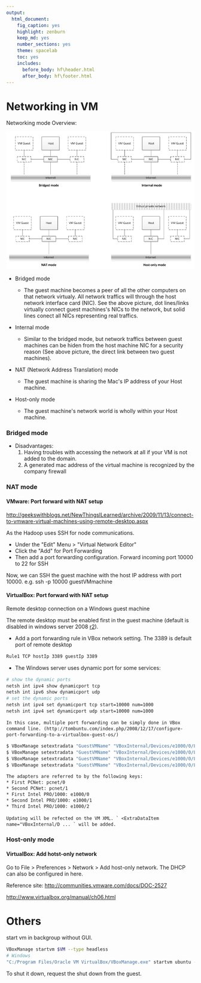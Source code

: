```yaml
---
output:
  html_document:
    fig_caption: yes
    highlight: zenburn
    keep_md: yes
    number_sections: yes
    theme: spacelab
    toc: yes
    includes:
      before_body: hf\header.html
      after_body: hf\footer.html
---
```



# Networking in VM #

Networking mode Overview:

![images\vm_networking.png](images\vm_networking.png)

* Bridged mode
    + The guest machine becomes a peer of all the other computers on that network virtualy. All network traffics will through the host network interface card (NIC). See the above picture, dot lines/links virtually connect guest machines's NICs to the network, but solid lines conect all NICs representing real traffics.
   
* Internal mode
    + Similar to the bridged mode, but network traffics between guest machines can be hiden from the host machine NIC for a security reason (See above picture, the direct link between two guest machines).

* NAT (Network Address Translation) mode
    + The guest machine is sharing the Mac's IP address of your Host machine.
    
* Host-only mode
    + The guest machine's network world is wholly within your Host machine.



### Bridged mode ###

* Disadvantages:
    1. Having troubles with accessing the network at all if your VM is not added to the domain.
    2. A generated mac address of the virtual machine is recognized by the company firewall


### NAT mode ###

#### VMware: Port forward with NAT setup ####
http://geekswithblogs.net/NewThingsILearned/archive/2009/11/13/connect-to-vmware-virtual-machines-using-remote-desktop.aspx

As the Hadoop uses SSH for node communications.

  * Under the "Edit" Menu > "Virtual Network Editor"
  * Click the "Add" for Port Forwarding
  * Then add a port forwarding configuration. Forward incoming port 10000 to 22 for SSH

Now, we can SSH the guest machine with the host IP address with port 10000.
e.g. ssh -p 10000 guestVMmachine


#### VirtualBox: Port forward with NAT setup ####

Remote desktop connection on a Windows guest machine

The remote desktop must be enabled first in the guest machine (default is disabled in windows server 2008 [r2](https://code.google.com/p/bpaas/source/detail?r=2)).

  * Add a port forwarding rule in VBox network setting. The 3389 is default port of remote desktop
```bash
Rule1 TCP hostIp 3389 guestIp 3389
```

  * The Windows server uses dynamic port for some services:
```bash
# show the dynamic ports
netsh int ipv4 show dynamicport tcp
netsh int ipv6 show dynamicport udp
# set the dynamic ports
netsh int ipv4 set dynamicport tcp start=10000 num=1000
netsh int ipv4 set dynamicport udp start=10000 num=1000
```

    In this case, multiple port forwarding can be simply done in VBox command line. (http://tombuntu.com/index.php/2008/12/17/configure-port-forwarding-to-a-virtualbox-guest-os/)
```bash
$ VBoxManage setextradata "GuestVMName" "VBoxInternal/Devices/e1000/0/LUN#0/AttachedDriver/Config/DescriptiveName/Protocol" TCP
$ VBoxManage setextradata "GuestVMName" "VBoxInternal/Devices/e1000/0/LUN#0/AttachedDriver/Config/DescriptiveName/GuestPort" 100
$ VBoxManage setextradata "GuestVMName" "VBoxInternal/Devices/e1000/0/LUN#0/AttachedDriver/Config/DescriptiveName/HostPort" 100
$ VBoxManage setextradata "GuestVMName" "VBoxInternal/Devices/e1000/0/LUN#0/AttachedDriver/Config/DescriptiveName/PortCount" 40
```

    The adapters are referred to by the following keys:
    * First PCNet: pcnet/0
    * Second PCNet: pcnet/1
    * First Intel PRO/1000: e1000/0
    * Second Intel PRO/1000: e1000/1
    * Third Intel PRO/1000: e1000/2

    Updating will be refected on the VM XML. ` <ExtraDataItem name="VBoxInternal/D ... ` will be added.

### Host-only mode 

#### VirtualBox: Add hotst-only network ####

Go to File > Preferences > Network > Add host-only network. The DHCP can also be configured in here.

Reference site: 
<a href='http://communities.vmware.com/docs/DOC-2527'>http://communities.vmware.com/docs/DOC-2527</a> 

<a href='http://www.virtualbox.org/manual/ch06.html'>http://www.virtualbox.org/manual/ch06.html</a>

# Others
start vm in backgroup without GUI.

```bash
VBoxManage startvm $VM --type headless
# Windows
"C:/Program Files/Oracle VM VirtualBox/VBoxManage.exe" startvm ubuntu --type headless
```

To shut it down, request the shut down from the guest.
